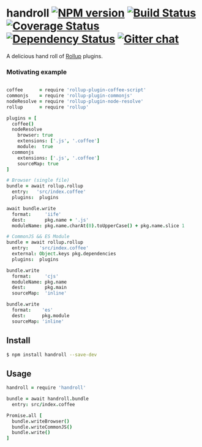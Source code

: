 # handroll [![NPM version][npm-img]][npm-url] [![Build Status][travis-img]][travis-url] [![Coverage Status][coveralls-img]][coveralls-url] [![Dependency Status][dependency-img]][dependency-url] [![Gitter chat][gitter-img]][gitter-url]
A delicious hand roll of [Rollup](rollup) plugins.

### Motivating example
```coffee

coffee      = require 'rollup-plugin-coffee-script'
commonjs    = require 'rollup-plugin-commonjs'
nodeResolve = require 'rollup-plugin-node-resolve'
rollup      = require 'rollup'

plugins = [
  coffee()
  nodeResolve
    browser: true
    extensions: ['.js', '.coffee']
    module:  true
  commonjs
    extensions: ['.js', '.coffee']
    sourceMap: true
]

# Browser (single file)
bundle = await rollup.rollup
  entry:   'src/index.coffee'
  plugins:  plugins

await bundle.write
  format:     'iife'
  dest:       pkg.name + '.js'
  moduleName: pkg.name.charAt(0).toUpperCase() + pkg.name.slice 1

# CommonJS && ES Module
bundle = await rollup.rollup
  entry:    'src/index.coffee'
  external: Object.keys pkg.dependencies
  plugins:  plugins

bundle.write
  format:     'cjs'
  moduleName: pkg.name
  dest:       pkg.main
  sourceMap:  'inline'

bundle.write
  format:    'es'
  dest:      pkg.module
  sourceMap: 'inline'
```

## Install
```bash
$ npm install handroll --save-dev
```

## Usage
```coffee
handroll = require 'handroll'

bundle = await handroll.bundle
  entry: src/index.coffee

Promise.all [
  bundle.writeBrowser()
  bundle.writeCommonJS()
  bundle.write()
]
```

[travis-img]:     https://img.shields.io/travis/zeekay/handroll.svg
[travis-url]:     https://travis-ci.org/zeekay/handroll
[coveralls-img]:  https://coveralls.io/repos/zeekay/handroll/badge.svg?branch=master&service=github
[coveralls-url]:  https://coveralls.io/github/zeekay/handroll?branch=master
[dependency-url]: https://david-dm.org/zeekay/handroll
[dependency-img]: https://david-dm.org/zeekay/handroll.svg
[npm-img]:        https://img.shields.io/npm/v/handroll.svg
[npm-url]:        https://www.npmjs.com/package/handroll
[gitter-img]:     https://badges.gitter.im/join-chat.svg
[gitter-url]:     https://gitter.im/zeekay/hi

<!-- not used -->
[downloads-img]:     https://img.shields.io/npm/dm/handroll.svg
[downloads-url]:     http://badge.fury.io/js/handroll
[devdependency-img]: https://david-dm.org/zeekay/handroll/dev-status.svg
[devdependency-url]: https://david-dm.org/zeekay/handroll#info=devDependencies
